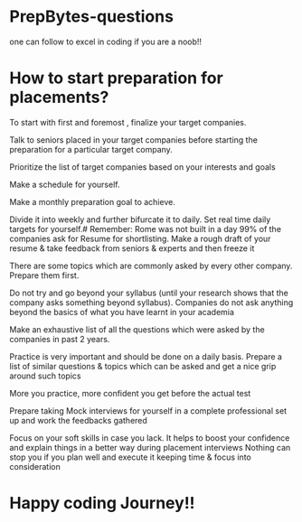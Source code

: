 # PrepBytes-questions
one can follow to excel in coding if you are a noob!!
# How to start preparation for placements?
To start with first and foremost , finalize your target companies.

Talk to seniors placed in your target companies before starting the preparation for a particular target company.

Prioritize the list of target companies based on your interests and goals

Make a schedule for yourself.

Make a monthly preparation goal to achieve.

Divide it into weekly and further bifurcate it to daily. Set real time daily targets for yourself.# Remember: Rome was not built in a day 99% of the companies ask for Resume for shortlisting. Make a rough draft of your resume & take feedback from seniors & experts and then freeze it

There are some topics which are commonly asked by every other company. Prepare them first.

Do not try and go beyond your syllabus (until your research shows that the company asks something beyond syllabus). Companies do not ask anything beyond the basics of what you have learnt in your academia

Make an exhaustive list of all the questions which were asked by the companies in past 2 years.

Practice is very important and should be done on a daily basis. Prepare a list of similar questions & topics which can be asked and get a nice grip around such topics

More you practice, more confident you get before the actual test

Prepare taking Mock interviews for yourself in a complete professional set up and work the feedbacks gathered

Focus on your soft skills in case you lack. It helps to boost your confidence and explain things in a better way during placement interviews
Nothing can stop you if you plan well and execute it keeping time & focus into consideration



# Happy coding Journey!!
